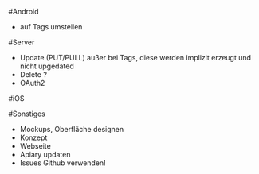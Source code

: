 #Android
 - auf Tags umstellen
 
#Server
 - Update (PUT/PULL) außer bei Tags, diese werden implizit erzeugt und nicht upgedated
 - Delete ?
 - OAuth2

#iOS

#Sonstiges
 - Mockups, Oberfläche designen
 - Konzept
 - Webseite
 - Apiary updaten
 - Issues Github verwenden!
